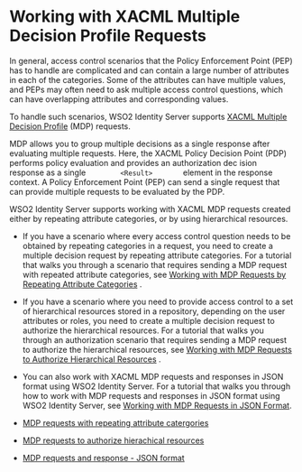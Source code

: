 
# Working with XACML Multiple Decision Profile Requests

In general, access control scenarios that the Policy Enforcement Point
(PEP) has to handle are complicated and can contain a large number of
attributes in each of the categories. Some of the attributes can have
multiple values, and PEPs may often need to ask multiple access control
questions, which can have overlapping attributes and corresponding
values.

To handle such scenarios, WSO2 Identity Server supports [XACML Multiple
Decision
Profile](../../get-started/access-control-and-entitlement-management#mdp)
(MDP) requests.

MDP allows you to group multiple decisions as a single response after
evaluating multiple requests. Here, the XACML Policy Decision Point
(PDP) performs policy evaluation and provides an authorization dec ision
response as a single `         <Result>        ` element in the response
context. A Policy Enforcement Point (PEP) can send a single request that
can provide multiple requests to be evaluated by the PDP.

WSO2 Identity Server supports working with XACML MDP requests created
either by repeating attribute categories, or by using hierarchical
resources.

-   If you have a scenario where every access control question needs to
    be obtained by repeating categories in a request, you need to create
    a multiple decision request by repeating attribute categories. For a
    tutorial that walks you through a scenario that requires sending a
    MDP request with repeated attribute categories, see [Working with
    MDP Requests by Repeating Attribute
    Categories](../../learn/working-with-mdp-requests-by-repeating-attribute-categories)
    .
-   If you have a scenario where you need to provide access control to a
    set of hierarchical resources stored in a repository, depending on
    the user attributes or roles, you need to create a multiple decision
    request to authorize the hierarchical resources. For a tutorial that
    walks you through an authorization scenario that requires sending a
    MDP request to authorize the hierarchical resources, see [Working
    with MDP Requests to Authorize Hierarchical
    Resources](../../learn/working-with-mdp-requests-to-authorize-hierarchical-resources)
    .

-   You can also work with XACML MDP requests and responses in JSON format
    using WSO2 Identity Server. For a tutorial that walks you through how to
    work with MDP requests and responses in JSON format using WSO2 Identity
    Server, see [Working with MDP Requests in JSON
    Format](../../learn/working-with-mdp-requests-in-json-format).


- [MDP requests with repeating attribute catergories](../authorization/mdp-repeating-attr.md)
- [MDP requests to authorize hierachical resources](../authorization/mdp-authorize-resources.md)
- [MDP requests and response - JSON format](../authorization/mdp-req-and-response.md)
